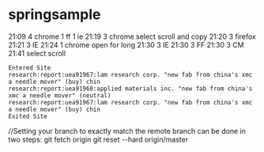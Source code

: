 # springsample

21:09 4 chrome 1 ff 1 ie
21:19 3 chrome select scroll and copy
21:20 3 firefox
21:21 3 IE
21:24 1 chrome open for long
21:30 3 IE
21:30 3 FF
21:30 3 CM
21:41 select scroll


	
	Entered Site
	research:report:uea91967:lam research corp. "new fab from china's xmc a needle mover" (buy) chin
	research:report:uea91968:applied materials inc. "new fab from china's xmc a needle mover" (neutral)
	research:report:uea91967:lam research corp. "new fab from china's xmc a needle mover" (buy) chin
	Exited Site


//Setting your branch to exactly match the remote branch can be done in two steps:
git fetch origin
git reset --hard origin/master
